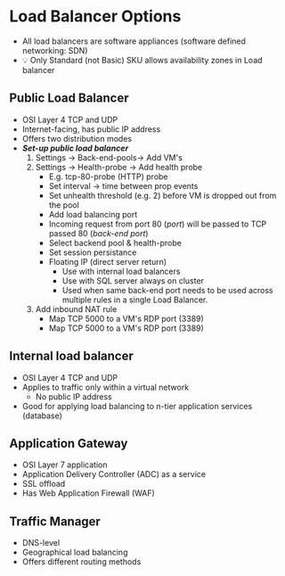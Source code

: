 # Load Balancer Options

- All load balancers are software appliances (software defined networking: SDN)
- 💡 Only Standard (not Basic) SKU allows availability zones in Load balancer

## Public Load Balancer

- OSI Layer 4 TCP and UDP
- Internet-facing, has public IP address
- Offers two distribution modes
- ***Set-up public load balancer***
    1. Settings -> Back-end-pools-> Add VM's
    2. Settings -> Health-probe -> Add health probe
        - E.g. tcp-80-probe (HTTP) probe
        - Set interval -> time between prop events
        - Set unhealth threshold (e.g. 2) before VM is dropped out from the pool
        - Add load balancing port
        - Incoming request from port 80 (*port*) will be passed to TCP passed 80 (*back-end port*)
        - Select backend pool & health-probe
        - Set session persistance
        - Floating IP (direct server return)
            - Use with internal load balancers
            - Use with SQL server always on cluster
            - Used when same back-end port needs to be used across multiple rules in a single Load Balancer.
    3. Add inbound NAT rule
        - Map TCP 5000 to a VM's RDP port (3389)
        - Map TCP 5000 to a VM's RDP port (3389)

## Internal load balancer

- OSI Layer 4 TCP and UDP
- Applies to traffic only within a virtual network
  - No public IP address
- Good for applying load balancing to n-tier application services (database)

## Application Gateway

- OSI Layer 7 application
- Application Delivery Controller (ADC) as a service
- SSL offload
- Has Web Application Firewall (WAF)

## Traffic Manager

- DNS-level
- Geographical load balancing
- Offers different routing methods
